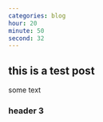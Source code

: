 ```yaml
---
categories: blog
hour: 20
minute: 50
second: 32
---
```

## this is a test post

some text

### header 3